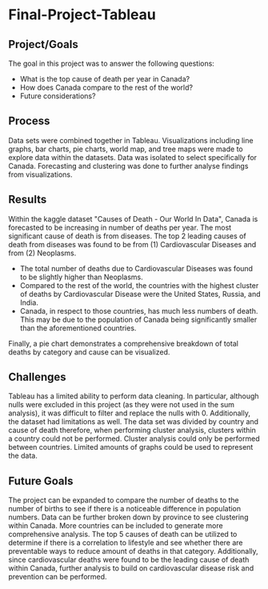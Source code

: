 # Final-Project-Tableau

## Project/Goals
The goal in this project was to answer the following questions: 
- What is the top cause of death per year in Canada?
- How does Canada compare to the rest of the world?
- Future considerations?

## Process
Data sets were combined together in Tableau.
Visualizations including line graphs, bar charts, pie charts, world map, and tree maps were made to explore data within the datasets. Data was isolated to select specifically for Canada. Forecasting and clustering was done to further analyse findings from visualizations. 

## Results
Within the kaggle dataset "Causes of Death - Our World In Data", Canada is forecasted to be increasing in number of deaths per year. The most significant cause of death is from diseases. The top 2 leading causes of death from diseases was found to be from (1) Cardiovascular Diseases and from (2) Neoplasms. 

* The total number of deaths due to Cardiovascular Diseases was found to be slightly higher than Neoplasms.
* Compared to the rest of the world, the countries with the highest cluster of deaths by Cardiovascular Disease were the United States, Russia, and India. 
* Canada, in respect to those countries, has much less numbers of death. This may be due to the population of Canada being significantly smaller than the aforementioned countries. 

Finally, a pie chart demonstrates a comprehensive breakdown of total deaths by category and 
cause can be visualized. 

## Challenges 
Tableau has a limited ability to perform data cleaning. In particular, although nulls were excluded in this project (as they were not used in the sum analysis), it was difficult to filter and replace the nulls with 0. Additionally, the dataset had limitations as well. The data set was divided by country and cause of death therefore, when performing cluster analysis, clusters within a country could not be performed. Cluster analysis could only be performed between countries. Limited amounts of graphs could be used to represent the data. 

## Future Goals
The project can be expanded to compare the number of deaths to the number of births to see if there is a noticeable difference in population numbers. Data can be further broken down by province to see clustering within Canada. More countries can be included to generate more comprehensive analysis. The top 5 causes of death can be utilized to determine if there is a correlation to lifestyle and see whether there are preventable ways to reduce amount of deaths in that category. Additionally, since cardiovascular deaths were found to be the leading cause of death within Canada, further analysis to build on cardiovascular disease risk and prevention can be performed.

